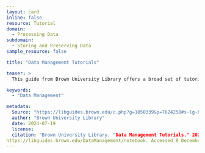 ```yaml
---
layout: card
inline: false
resource: Tutorial
domain:
  - Processing Data
subdomain:
  - Storing and Preserving Data
sample_resource: false

title: "Data Management Tutorials"

teaser: >
  This guide from Brown University Library offers a broad set of tutorials to assist naming and organizing files; storing, backing up, and versioning data; and documenting methods and describing data. On this website, you will also find links to a useful video series for data management from the University of Minnesota.

keywords:
  - "Data Management"

metadata:
  Source: "https://libguides.brown.edu/c.php?g=1050339&p=7624258#s-lg-box-24213592"
  author: "Brown University Library"
  date: 2024-07-19
  license: 
  citation: "Brown University Library. "Data Management Tutorials." 2024.
https://libguides.brown.edu/DataManagement/notebook. Accessed 8 December 2024."
---
```

